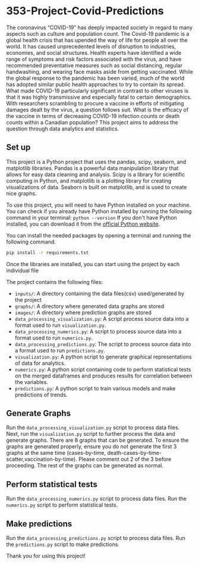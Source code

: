 # 353-Project-Covid-Predictions

The coronavirus “COVID-19” has deeply impacted society in regard to many aspects such as culture and population count. The Covid-19 pandemic is a global health crisis that has upended the way of life for people all over the world. It has caused unprecedented levels of disruption to industries, economies, and social structures. Health experts have identified a wide range of symptoms and risk factors associated with the virus, and have recommended preventative measures such as social distancing, regular handwashing, and wearing face masks aside from getting vaccinated. While the global response to the pandemic has been varied, much of the world has adopted similar public health approaches to try to contain its spread. What made COVID-19 particularly significant in contrast to other viruses is that it was highly transmissive and especially fatal to certain demographics. With researchers scrambling to procure a vaccine in efforts of mitigating damages dealt by the virus, a question follows suit. What is the efficacy of the vaccine in terms of decreasing COVID-19 infection counts or death counts within a Canadian population?  This project aims to address the question through data analytics and statistics.

## Set up
This project is a Python project that uses the pandas, scipy, seaborn, and matplotlib libraries. Pandas is a powerful data manipulation library that allows for easy data cleaning and analysis. Scipy is a library for scientific computing in Python, and matplotlib is a plotting library for creating visualizations of data. Seaborn is built on matplotlib, and is used to create nice graphs.

To use this project, you will need to have Python installed on your machine. You can check if you already have Python installed by running the following command in your terminal:
`python --version`
If you don't have Python installed, you can download it from the [official Python website](https://www.python.org/).

You can install the needed packages by opening a terminal and running the following command.
```bash
pip install -r requirements.txt
```

Once the libraries are installed, you can start using the project by each individual file

The project contains the following files:

* `inputs/`: A directory containing the data files(csv) used/generated by the project
* `graphs/`: A directory where generated data graphs are stored 
* `images/`: A directory where prediction graphs are stored 
* `data_processing_visualization.py`: A script process source data into a format used to run `visualization.py`.
* `data_processing_numerics.py`: A script to process source data into a format used to run `numerics.py`.
* `data_processing_predictions.py`: The script to process source data into a format used to run `predictions.py`.
* `visualization.py`: A python script to generate graphical representations of data for analytics.
* `numerics.py`: A python script containing code to perform statistical tests on the merged dataframes and produces results for correlation between the variables.
* `predictions.py`: A python script to train various models and make predictions of trends.


## Generate Graphs
Run the `data_processing_visualization.py` script to process data files.
Next, run the `visualization.py` script to further process the data and generate graphs.
There are 8 graphs that can be generated. To ensure the graphs are generated properly, ensure you do not generate
the first 3 graphs at the same time (cases-by-time, death-cases-by-time-scatter,vaccination-by-time). Please comment out 
2 of the 3 before proceeding. The rest of the graphs can be generated as normal.

## Perform statistical tests
Run the `data_processing_numerics.py` script to process data files.
Run the `numerics.py` script to perform statistical tests.

## Make predictions
Run the `data_processing_predictions.py` script to process data files.
Run the `predictions.py` script to make predictions.

Thank you for using this project!
